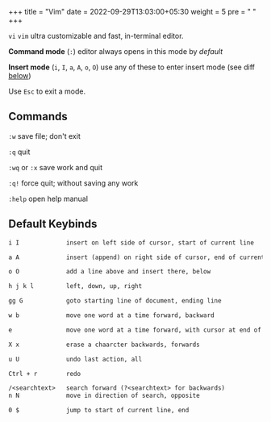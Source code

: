 +++
title = "Vim"
date =  2022-09-29T13:03:00+05:30
weight = 5
pre = "<i class='devicon-vim-plain'></i> "
+++

`vi` `vim` ultra customizable and fast, in-terminal editor.

**Command mode** (`:`) editor always opens in this mode by _default_  

**Insert mode** (`i`, `I`, `a`, `A`, `o`, `O`) use any of these to enter insert mode (see diff [below](#default-keybinds))

Use `Esc` to exit a mode.

## Commands
`:w` save file; don't exit

`:q` quit

`:wq` or `:x` save work and quit

`:q!` force quit; without saving any work

`:help` open help manual

## Default Keybinds

```txt
i I 			insert on left side of cursor, start of current line

a A 			insert (append) on right side of cursor, end of current line

o O 			add a line above and insert there, below

h j k l			left, down, up, right

gg G 			goto starting line of document, ending line

w b 			move one word at a time forward, backward

e 				move one word at a time forward, with cursor at end of word

X x 			erase a chaarcter backwards, forwards

u U 			undo last action, all

Ctrl + r 		redo

/<searchtext>   search forward (?<searchtext> for backwards)
n N 			move in direction of search, opposite

0 $ 			jump to start of current line, end
```